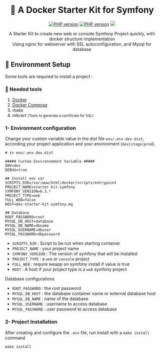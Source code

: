 <h1 align="center">
  🚀 A Docker Starter Kit for Symfony
</h1>

<p align="center">
    <a href="#"><img src="https://img.shields.io/badge/php-^8.2-purple.svg?logo=php" alt="PHP version"/></a>
    <a href="#"><img src="https://img.shields.io/badge/composer-latest-blue.svg?logo=composer" alt="PHP version"/></a>
    <a href="#"><img src="https://img.shields.io/github/license/Naereen/StrapDown.js.svg"/></a>
</p>

<p align="center">
    A Starter Kit to create new web or console Symfony Project quickly, with docker structure implementation
    <br />
    Using nginx for webserver with SSL autoconfiguration, and Mysql for database
</p>

## 🔧 Environment Setup

Some tools are required to install a project : 

### 🐳 Needed tools

1. [Docker](https://docs.docker.com/engine/install/)
2. [Docker Compose](https://docs.docker.com/compose/install/)
3. make
4. mkcert <small>(Tools to generate a certificate for SSL)</small>

### 1- Environment configuration

Change your custom variable value in the dist file `env/.env.dev.dist`, according your project application and your environment (``dev|stage|prod``).

```dotenv
# in env/.env.dev.dist

##### Custom Environnement Variable #####
ENV=dev
DEBUG=true

## Install env var
SCRIPTS_DIR=/var/www/html/docker/scripts/entrypoint
PROJECT_NAME=starter-kit-symfony
SYMFONY_VERSION=6.3.*
PROJECT_TYPE=web
FULL_WEB=false
HOST=dev-starter-kit-symfony.mg

## Database
ROOT_PASSWORD=root
MYSQL_DB_HOST=database
MYSQL_DB_NAME=dbname
MYSQL_USERNAME=dbuser
MYSQL_PASSWORD=dbpassword
```

- ``SCRIPTS_DIR`` : Script to be run when starting container
- ``PROJECT_NAME`` : your project name
- ``SYMFONY_VERSION`` : The version of symfony that will be installed
- ``PROJECT_TYPE`` : a `web` or `console` project
- ``FULL_WEB`` : require weapp on symfony install if value is true
- ``HOST`` : A host if your project type is a `web` symfony project

Database configurations
- ``ROOT_PASSWORD`` : the root password
- ``MYSQL_DB_HOST`` : the database container name or external database host
- ``MYSQL_DB_NAME`` : name of the database
- ``MYSQL_USERNAME`` : username to access database
- ``MYSQL_PASSWORD`` : user password to access database

### 2- Project Installation
After creating and configure the `.env` file, run install with a `make install` command  

```shell
make install
```
